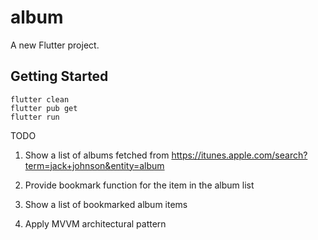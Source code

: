 # album

A new Flutter project.

## Getting Started

```
flutter clean
flutter pub get
flutter run
```

TODO
1. Show a list of albums fetched from
https://itunes.apple.com/search?term=jack+johnson&entity=album

2. Provide bookmark function for the item in the album list
3. Show a list of bookmarked album items 
4. Apply MVVM architectural pattern 